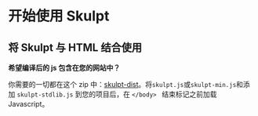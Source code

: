 # 开始使用 Skulpt

## 将 Skulpt 与 HTML 结合使用

**希望编译后的 js 包含在您的网站中？**

你需要的一切都在这个 zip 中：[skulpt-dist](https://github.com/skulpt/skulpt-dist/archive/master.zip)。将`skulpt.js`或`skulpt-min.js`和添加 `skulpt-stdlib.js` 到您的项目后，在 `</body> ` 结束标记之前加载 Javascript。
